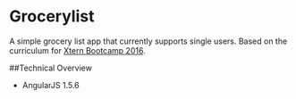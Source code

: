 # Grocerylist
<!-- Single pound sign means h1 -->
A simple grocery list app that currently supports single users.
Based on the curriculum for [Xtern Bootcamp 2016](http://bootcamp16.getfretless.com/).

##Technical Overview

* AngularJS 1.5.6
